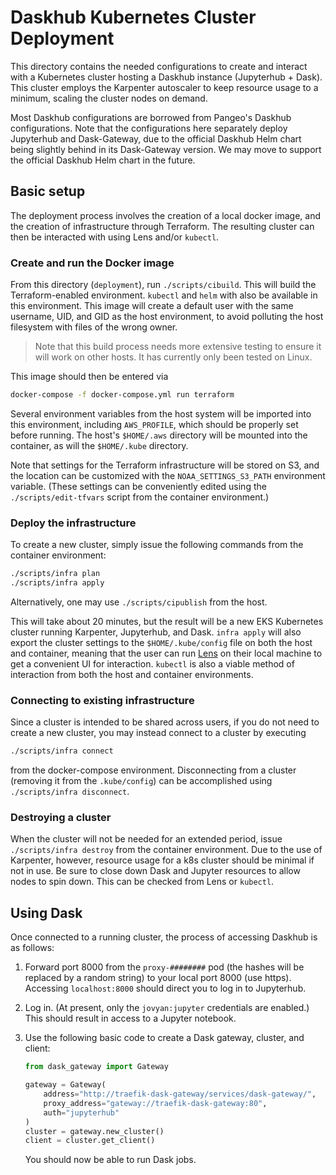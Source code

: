 # Daskhub Kubernetes Cluster Deployment

This directory contains the needed configurations to create and interact with a Kubernetes cluster hosting a Daskhub instance (Jupyterhub + Dask).  This cluster employs the Karpenter autoscaler to keep resource usage to a minimum, scaling the cluster nodes on demand.

Most Daskhub configurations are borrowed from Pangeo's Daskhub configurations.  Note that the configurations here separately deploy Jupyterhub and Dask-Gateway, due to the official Daskhub Helm chart being slightly behind in its Dask-Gateway version.  We may move to support the official Daskhub Helm chart in the future.

## Basic setup

The deployment process involves the creation of a local docker image, and the creation of infrastructure through Terraform.  The resulting cluster can then be interacted with using Lens and/or `kubectl`.

### Create and run the Docker image

From this directory (`deployment`), run `./scripts/cibuild`.  This will build the Terraform-enabled environment.  `kubectl` and `helm` with also be available in this environment.  This image will create a default user with the same username, UID, and GID as the host environment, to avoid polluting the host filesystem with files of the wrong owner.

> Note that this build process needs more extensive testing to ensure it will work on other hosts.  It has currently only been tested on Linux.

This image should then be entered via
```bash
docker-compose -f docker-compose.yml run terraform
```
Several environment variables from the host system will be imported into this environment, including `AWS_PROFILE`, which should be properly set before running.  The host's `$HOME/.aws` directory will be mounted into the container, as will the `$HOME/.kube` directory.

Note that settings for the Terraform infrastructure will be stored on S3, and the location can be customized with the `NOAA_SETTINGS_S3_PATH` environment variable.  (These settings can be conveniently edited using the `./scripts/edit-tfvars` script from the container environment.)

### Deploy the infrastructure

To create a new cluster, simply issue the following commands from the container environment:
```bash
./scripts/infra plan
./scripts/infra apply
```
Alternatively, one may use `./scripts/cipublish` from the host.

This will take about 20 minutes, but the result will be a new EKS Kubernetes cluster running Karpenter, Jupyterhub, and Dask.  `infra apply` will also export the cluster settings to the `$HOME/.kube/config` file on both the host and container, meaning that the user can run [Lens](https://k8slens.dev/) on their local machine to get a convenient UI for interaction.  `kubectl` is also a viable method of interaction from both the host and container environments.

### Connecting to existing infrastructure

Since a cluster is intended to be shared across users, if you do not need to create a new cluster, you may instead connect to a cluster by executing
```bash
./scripts/infra connect
```
from the docker-compose environment.  Disconnecting from a cluster (removing it from the `.kube/config`) can be accomplished using `./scripts/infra disconnect`.

### Destroying a cluster

When the cluster will not be needed for an extended period, issue `./scripts/infra destroy` from the container environment.  Due to the use of Karpenter, however, resource usage for a k8s cluster should be minimal if not in use.  Be sure to close down Dask and Jupyter resources to allow nodes to spin down.  This can be checked from Lens or `kubectl`.

## Using Dask

Once connected to a running cluster, the process of accessing Daskhub is as follows:

1. Forward port 8000 from the `proxy-########` pod (the hashes will be replaced by a random string) to your local port 8000 (use https).  Accessing `localhost:8000` should direct you to log in to Jupyterhub.

2. Log in.  (At present, only the `jovyan:jupyter` credentials are enabled.)  This should result in access to a Jupyter notebook.

3. Use the following basic code to create a Dask gateway, cluster, and client:
   ```python
   from dask_gateway import Gateway

   gateway = Gateway(
       address="http://traefik-dask-gateway/services/dask-gateway/",
       proxy_address="gateway://traefik-dask-gateway:80",
       auth="jupyterhub"
   )
   cluster = gateway.new_cluster()
   client = cluster.get_client()
   ```
   You should now be able to run Dask jobs.
